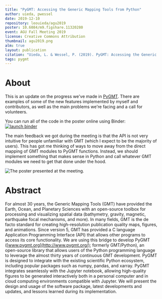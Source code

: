 ```yaml
---
title: "PyGMT: Accessing the Generic Mapping Tools from Python"
author: uieda, pwessel
date: 2019-12-10
repository: leouieda/agu2019
poster: 10.6084/m9.figshare.11320280
event: AGU Fall Meeting 2019
license: Creative Commons Attribution
thumbnail: agu2019.png
alm: true
layout: publication
citation: "Uieda, L. & Wessel, P. (2019). PyGMT: Accessing the Generic Mapping Tools from Python. In Eos Trans. AGU (Abstract NS21B-0813)."
tags: pygmt
---
```


# About

This is an update on the progress we've made in [PyGMT](https://www.pygmt.org).
There are examples of some of the new features implemented by myself and
contributors, as well as the main problems we're facing and a call for
volunteers.

You can run all of the code in the poster online using Binder:
<a href="https://mybinder.org/v2/gh/leouieda/agu2019/master?filepath=examples.ipynb">
<img alt="launch binder" src="https://mybinder.org/badge_logo.svg" style="width: auto;">
</a>

The main feedback we got during the meeting is that the API is not very
intuitive for people unfamiliar with GMT (which I expect to be the majority of
users). This has got me thinking of ways to move away from the direct mapping
of GMT modules to PyGMT functions. Instead, we should implement something that
makes sense in Python and call whatever GMT modules we need to get that done
under the hood.

![The poster presented at the meeting.](/images/poster-agu2019.jpg)


# Abstract

For almost 30 years, the Generic Mapping Tools (GMT) have provided the Earth,
Ocean, and Planetary Sciences with an open-source toolbox for processing and
visualizing spatial data (bathymetry, gravity, magnetic, earthquake focal
mechanisms, and more). In many fields, GMT is the de facto standard for
creating high-resolution publication quality maps, figures, and animations.
Since version 5, GMT has provided a C language Application Programming
Interface (API) that allows other programs to access its core functionality. We
are using this bridge to develop PyGMT ([www.pygmt.org](http://www.pygmt.org/);
formerly GMT/Python), an open-source library that allows users of the Python
programming language to leverage the almost thirty years of continuous GMT
development. PyGMT is designed to integrate with the existing scientific Python
ecosystem, including popular packages such as numpy, pandas, and xarray. PyGMT
integrates seamlessly with the Jupyter notebook, allowing high-quality figures
to be generated interactively both in a personal computer and in cloud
computing environments compatible with Jupyter. We will present the design and
usage of the software package, latest developments and updates, and lessons
learned during its implementation.
